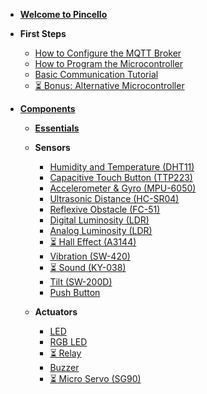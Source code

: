 - [**Welcome to Pincello**](/)
- **First Steps**
  - [How to Configure the MQTT Broker](fs-how-to-configure-the-mqtt-broker.md)
  - [How to Program the Microcontroller](fs-how-to-program-the-microcontroller.md)
  - [Basic Communication Tutorial](fs-basic-communication-tutorial.md)
  - [⏳ Bonus: Alternative Microcontroller](fs-bonus-alternative-microcontroller.md)

- [**Components**](components.md)

  - [**Essentials**](essentials.md)

  - **Sensors**
    - [Humidity and Temperature (DHT11)](sensor-humidity-and-temperature-dht11.md)
    - [Capacitive Touch Button (TTP223)](sensor-capacitive-touch-button-ttp223.md)
    - [Accelerometer & Gyro (MPU-6050)](sensor-accelerometer-and-gyroscope-mpu-6050.md)
    - [Ultrasonic Distance (HC-SR04)](sensor-ultrasonic-distance-hc-sr04.md)
    - [Reflexive Obstacle (FC-51)](sensor-reflexive-obstacle-fc-51.md)
    - [Digital Luminosity (LDR)](sensor-digital-luminosity-ldr.md)
    - [Analog Luminosity (LDR)](sensor-analog-luminosity-ldr.md)
    - [⏳ Hall Effect (A3144)](sensor-hall-effect-a3144.md)
    - [Vibration (SW-420)](sensor-vibration-sw-420.md)
    - [⏳ Sound (KY-038)](sensor-sound-ky-038.md)
    - [Tilt (SW-200D)](sensor-tilt-sw-200d.md)
    - [Push Button](sensor-push-button.md)
    
  - **Actuators**

    - [LED](actuator-led.md)
    - [RGB LED](actuator-rgb-led.md)
    - [⏳ Relay](actuator-relay.md)
    - [Buzzer](actuator-buzzer.md)
    - [⏳ Micro Servo (SG90)](actuator-micro-servo-sg90.md)